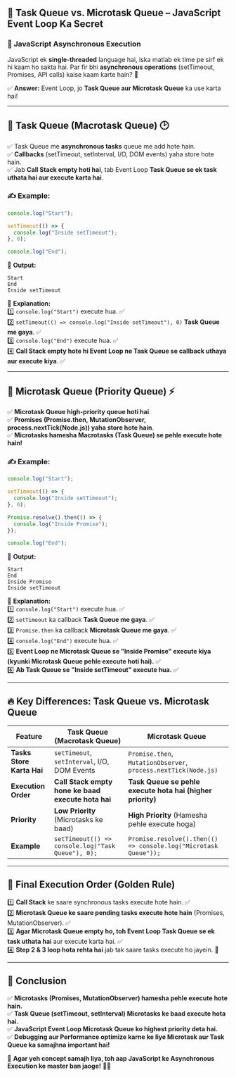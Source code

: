 ## 🚀 **Task Queue vs. Microtask Queue – JavaScript Event Loop Ka Secret**  

### 🧐 **JavaScript Asynchronous Execution**  
JavaScript ek **single-threaded** language hai, iska matlab ek time pe sirf ek hi kaam ho sakta hai. Par fir bhi **asynchronous operations** (setTimeout, Promises, API calls) kaise kaam karte hain? 🤔  

✅ **Answer:** Event Loop, jo **Task Queue aur Microtask Queue** ka use karta hai!  

---

## 🔹 **Task Queue (Macrotask Queue) 🕑**  
✅ Task Queue me **asynchronous tasks** queue me add hote hain.  
✅ **Callbacks** (setTimeout, setInterval, I/O, DOM events) yaha store hote hain.  
✅ Jab **Call Stack empty hoti hai**, tab Event Loop **Task Queue se ek task uthata hai aur execute karta hai**.  

### ✍ **Example:**  
```js
console.log("Start");

setTimeout(() => {
  console.log("Inside setTimeout");
}, 0);

console.log("End");
```
🔹 **Output:**  
```
Start  
End  
Inside setTimeout  
```
🔹 **Explanation:**  
1️⃣ `console.log("Start")` execute hua. ✅  
2️⃣ `setTimeout(() => console.log("Inside setTimeout"), 0)` **Task Queue me gaya**. ✅  
3️⃣ `console.log("End")` execute hua. ✅  
4️⃣ **Call Stack empty hote hi Event Loop ne Task Queue se callback uthaya aur execute kiya**. ✅  

---

## 🔹 **Microtask Queue (Priority Queue) ⚡**  
✅ **Microtask Queue high-priority queue hoti hai**.  
✅ **Promises (Promise.then, MutationObserver, process.nextTick(Node.js)) yaha store hote hain**.  
✅ **Microtasks hamesha Macrotasks (Task Queue) se pehle execute hote hain!**  

### ✍ **Example:**  
```js
console.log("Start");

setTimeout(() => {
  console.log("Inside setTimeout");
}, 0);

Promise.resolve().then(() => {
  console.log("Inside Promise");
});

console.log("End");
```
🔹 **Output:**  
```
Start  
End  
Inside Promise  
Inside setTimeout  
```
🔹 **Explanation:**  
1️⃣ `console.log("Start")` execute hua. ✅  
2️⃣ `setTimeout` ka callback **Task Queue me gaya**. ✅  
3️⃣ `Promise.then` ka callback **Microtask Queue me gaya**. ✅  
4️⃣ `console.log("End")` execute hua. ✅  
5️⃣ **Event Loop ne Microtask Queue se "Inside Promise" execute kiya (kyunki Microtask Queue pehle execute hoti hai).** ✅  
6️⃣ **Ab Task Queue se "Inside setTimeout" execute hua.** ✅  

---

## 🔥 **Key Differences: Task Queue vs. Microtask Queue**  

| Feature | **Task Queue (Macrotask Queue)** | **Microtask Queue** |
|---------|----------------------------------|---------------------|
| **Tasks Store Karta Hai** | `setTimeout`, `setInterval`, I/O, DOM Events | `Promise.then`, `MutationObserver`, `process.nextTick(Node.js)` |
| **Execution Order** | **Call Stack empty hone ke baad execute hota hai** | **Task Queue se pehle execute hota hai (higher priority)** |
| **Priority** | **Low Priority** (Microtasks ke baad) | **High Priority** (Hamesha pehle execute hoga) |
| **Example** | `setTimeout(() => console.log("Task Queue"), 0);` | `Promise.resolve().then(() => console.log("Microtask Queue"));` |

---

## 🚀 **Final Execution Order (Golden Rule)**
1️⃣ **Call Stack** ke saare synchronous tasks execute hote hain. ✅  
2️⃣ **Microtask Queue ke saare pending tasks execute hote hain** (Promises, MutationObserver). ✅  
3️⃣ **Agar Microtask Queue empty ho, toh Event Loop Task Queue se ek task uthata hai** aur execute karta hai. ✅  
4️⃣ **Step 2 & 3 loop hota rehta hai** jab tak saare tasks execute ho jayein. 🔄  

---

## 🎯 **Conclusion**  
✅ **Microtasks (Promises, MutationObserver) hamesha pehle execute hote hain.**  
✅ **Task Queue (setTimeout, setInterval) Microtasks ke baad execute hota hai.**  
✅ **JavaScript Event Loop Microtask Queue ko highest priority deta hai.**  
✅ **Debugging aur Performance optimize karne ke liye Microtask aur Task Queue ka samajhna important hai!**  

🧠 **Agar yeh concept samajh liya, toh aap JavaScript ke Asynchronous Execution ke master ban jaoge!** 🚀🔥